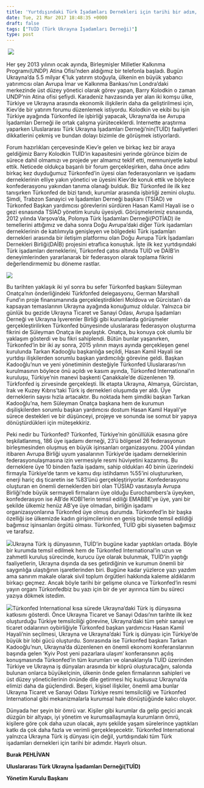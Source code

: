 ```yaml
---
title: 'Yurtdışındaki Türk İşadamları Dernekleri için tarihi bir adım, Türkonfed International'
date: Tue, 21 Mar 2017 18:48:35 +0000
draft: false
tags: ["TUİD (Türk Ukrayna İşadamları Derneği)"]
type: post
---
```


 ![](https://burakpehlivan.org/wp-content/uploads/2017/03/IMG_3787.jpg)




Her şey 2013 yılının ocak ayında, Birleşmişler Milletler Kalkınma Programı(UNDP) Atina Ofisi’nden aldığımız bir telefonla başladı. Bugün Ukrayna’da 5.5 milyar €’luk yatırım stoğuyla, ülkenin en büyük yabancı yatırımcısı olan Avrupa İmar ve Kalkınma Bankası’nın Londra’daki merkezinde üst düzey yönetici olarak görev yapan, Barry Kolodkin o zaman UNDP’nin Atina ofisi şefiydi. Karadeniz havzasında yer alan iki komşu ülke, Türkiye ve Ukrayna arasında ekonomik ilişkilerin daha da geliştirilmesi için, Kiev’de bir yatırım forumu düzenlemek istiyordu. Kolodkin ve ekibi bu işin Türkiye ayağında Türkonfed ile işbirliği yapacak, Ukrayna’da ise Avrupa İşadamları Derneği ile ortak çalışma yürüteceklerdi. Internette araştırma yaparken Uluslararası Türk Ukrayna İşadamları Derneği’nin(TUİD) faaliyetleri dikkatlerini çekmiş ve bundan dolayı bizimle de görüşmek istiyorlardı.




Forum hazırlıkları çerçevesinde Kiev’e gelen ve birkaç kez bir araya geldiğimiz Barry Kolodkin TUİD’in kapasitesini yerinde görünce bizim de sürece dahil olmamızı ve projede yer almamız teklif etti, memnuniyetle kabul ettik. Neticede oldukça başarılı bir forum gerçekleşirken, daha önce adını birkaç kez duyduğumuz Türkonfed’in üyesi olan federasyonların ve işadamı derneklerinin elliye yakın yönetici ve üyesini Kiev’de konuk ettik ve böylece konfederasyonu yakından tanıma olanağı bulduk. Biz Türkonfed ile ilk kez tanışırken Türkonfed de bizi tanıdı, kurumlar arasında işbirliği zemini oluştu. Şimdi, Trabzon Sanayici ve İşadamları Derneği başkanı (TSİAD) ve Türkonfed Başkan yardımcısı görevlerini sürdüren Hasan Kamil Hayali ise o gezi esnasında TSİAD yönetim kurulu üyesiydi. Görüşmelerimiz esnasında, 2012 yılında Varşova’da, Polonya Türk İşadamları Derneği(POTİAD) ile temellerini attığımız ve daha sonra Doğu Avrupa’daki diğer Türk işadamları derneklerinin de katılımıyla genişleyen ve bölgedeki Türk işadamları dernekleri arasında bir iletişim platformu olan Doğu Avrupa Türk İşadamları Dernekleri Birliği(DAİB) projesini etraflıca konuştuk. İşte ilk kez yurtdışındaki Türk işadamları derneklerini, Türkonfed çatısı altında TUİD ve DAİB’in deneyimlerinden yararlanarak bir federasyon olarak toplama fikrini değerlendirmemiz bu döneme rastlar.




![](https://burakpehlivan.org/wp-content/uploads/2017/03/Screen-Shot-2017-03-21-at-20.44.22.png)




Bu tarihten yaklaşık iki yıl sonra bu sefer Türkonfed başkanı Süleyman Onatça’nın önderliğindeki Türkfonfed delegasyonu, German Marshall Fund’ın proje finansmanında gerçekleştirdikleri Moldova ve Gürcistan’ı da kapsayan temaslarının Ukrayna ayağında konuğumuz oldular. Yalnızca bir günlük bu gezide Ukrayna Ticaret ve Sanayi Odası, Avrupa İşadamları Derneği ve Ukrayna İşverenler Birliği gibi kurumlarda görüşmeler gerçekleştirilirken Türkonfed bünyesinde uluslararası federasyon oluşturma fikrini de Süleyman Onatça ile paylaştık. Onatça, bu konuya çok olumlu bir yaklaşım gösterdi ve bu fikri sahiplendi. Bütün bunlar yaşanırken, Türkonfed’in bir iki ay sonra, 2015 yılının mayıs ayında gerçekleşen genel kurulunda Tarkan Kadooğlu başkanlığa seçildi, Hasan Kamil Hayali ise yurtdışı ilişkilerden sorumlu başkan yardımcılığı görevine geldi. Başkan Kadooğlu’nun ve yeni yönetiminin desteğiyle Türkonfed Uluslararası’nın kurulmasının böylece önü açıldı ve kasım ayında, Türkonfed International’ın kuruluşu, Türkiye’nin manevi başkenti Çanakkale’de düzenlenen 19. Türkfonfed iş zirvesinde gerçekleşti. İlk etapta Ukrayna, Almanya, Gürcistan, Irak ve Kuzey Kıbrıs’taki Türk iş dernekleri oluşumda yer aldı. Üye derneklerin sayısı hızla artacaktır. Bu noktada hem şimdiki başkan Tarkan Kadooğlu’na, hem Süleyman Onatça başkana hem de kurumun dışilişkilerden sorumlu başkan yardımcısı dostum Hasan Kamil Hayali’ye sürece destekleri ve bir düşünceyi, projeye ve sonunda ise somut bir yapıya dönüştürdükleri için müteşekkiriz.




Peki nedir bu Türkonfed? Türkonfed, Türkiye’nin gönüllülük esasına göre teşkilatlanmış, 186 üye işadamı derneği, 23’ü bölgesel 26 federasyonun birleşmesinden oluşmuş en büyük işinsanları organizasyonu. 2004 yılından itibaren Avrupa Birliği uyum yasalarının Türkiye’de işadamı derneklerinin federasyonulaşmasına izin vermesiyle resmi hüviyetini kazanmış. Bu derneklere üye 10 binden fazla işadamı, sahip oldukları 40 binin üzerindeki firmayla Türkiye’de tarım ve kamu dışı istihdamın %55’ini oluştururken, enerji hariç dış ticaretin ise %83’ünü gerçekleştiriyorlar. Konfederasyonu oluşturan en önemli derneklerden biri olan TÜSİAD vasıtasıyla Avrupa Birliği’nde büyük sermayeli firmaların üye olduğu Eurochambers’a üyeyken, konfederasyon ise AB’de KOBİ’lerin temsil ediliği EMABBE’ye üye, yani bir şekilde ülkemiz henüz AB’ye üye olmadan, birliğin işadamı organizasyonlarına Türkonfed üye olmuş durumda. Türkonfed’in bir başka özelliği ise ülkemizde kadın girişimcilerinin en geniş biçimde temsil edildiği bağımsız işinsanları örgütü olması. Türkonfed, TUİD gibi siyaseten bağımsız ve tarafsız.




![](https://burakpehlivan.org/wp-content/uploads/2017/03/Screen-Shot-2017-03-21-at-20.50.16.png)Ukrayna Türk iş dünyasının, TUİD’in bugüne kadar yaptıkları ortada. Böyle bir kurumda temsil edilmek hem de Türkonfed International’in uzun ve zahmetli kuruluş sürecinde, kurucu üye olarak bulunmak, TUİD’in yaptığı faaliyetlerin, Ukrayna dışında da ses getirdiğinin ve kurumun önemli bir saygınlığa ulaştığının işaretlerinden biri. Bugüne kadar yüzlerce yazı yazdım ama sanırım makale olarak sivil toplum örgütleri hakkında kaleme aldıklarım birkaçı geçmez. Ancak böyle tarihi bir gelişme olunca ve Türkonfed’in resmi yayın organı Türkonfedbiz bu yazı için bir de yer ayırınca tüm bu süreci yazıya dökmek istedim.




![](https://burakpehlivan.org/wp-content/uploads/2017/03/Screen-Shot-2017-03-21-at-20.50.10.png)Türkonfed International kısa sürede Ukrayna’daki Türk iş dünyasına katkısını gösterdi. Önce Ukrayna Ticaret ve Sanayi Odası’nın tarihte ilk kez oluşturduğu Türkiye temsilciliği görevine, Ukrayna’daki tüm şehir sanayi ve ticaret odalarının oybirliğiyle Türkonfed başkan yardımcısı Hasan Kamil Hayali’nin seçilmesi, Ukrayna ve Ukrayna’daki Türk iş dünyası için Türkiye’de büyük bir lobi gücü oluşturdu. Sonrasında ise Türkonfed başkanı Tarkan Kadooğlu’nun, Ukrayna’da düzenlenen en önemli ekonomi konferanslarının başında gelen ‘Kyiv Post yeni pazarlara ulaşım’ konferansının açılış konuşmasında Türkonfed’in tüm kurumları ve olanaklarıyla TUİD üzerinden Türkiye ve Ukrayna iş dünyaları arasında bir köprü oluşturacağını, salonda bulunan onlarca büyükelçinin, ülkenin önde gelen firmalarının sahipleri ve üst düzey yöneticilerinin önünde dile getirmesi hiç kuşkusuz Ukrayna’da elimizi daha da güçlendirdi. Beşeri, kişisel ilişkiler, önemli ama bunlar Ukrayna Ticaret ve Sanayi Odası Türkiye resmi temsilciliği ve Türkonfed International gibi mekanizmalarla kurumsal hale dönüştüğünde kalıcı oluyor.




Dünyada her şeyin bir ömrü var. Kişiler gibi kurumlar da gelip geçici ancak düzgün bir altyapı, iyi yönetim ve kurumsallaşmayla kurumların ömrü, kişilere göre çok daha uzun olacak, aynı şekilde yaşam sürelerince yaptıkları katkı da çok daha fazla ve verimli gerçekleşecektir. Türkonfed International yalnızca Ukrayna Türk iş dünyası için değil, yurtdışındaki tüm Türk işadamları dernekleri için tarihi bir adımdır. Hayırlı olsun. 




**Burak PEHLİVAN**




**Uluslararası Türk Ukrayna İşadamları Derneği(TUİD)**




**Yönetim Kurulu Başkanı**